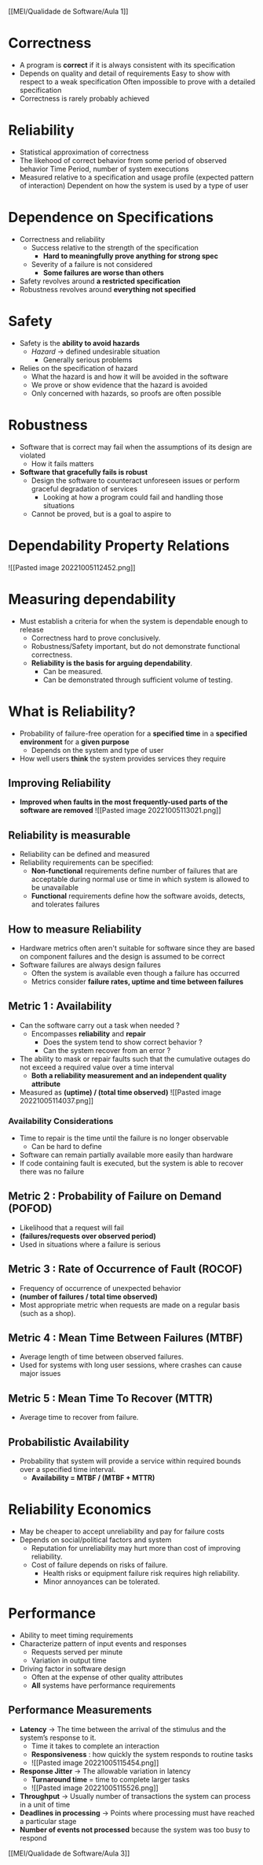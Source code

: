 [[MEI/Qualidade de Software/Aula 1]]

# Correctness
- A program is **correct** if it is always consistent with its specification
- Depends on quality and detail of requirements
	Easy to show with respect to a weak specification
	Often impossible to prove with a detailed specification
- Correctness is rarely probably achieved

# Reliability
- Statistical approximation of correctness
- The likehood of correct behavior from some period of observed behavior
	Time Period, number of system executions
- Measured relative to a specification and usage profile (expected pattern of interaction)
	Dependent on how the system is used by a type of user

# Dependence on Specifications
- Correctness and reliability
	- Success relative to the strength of the specification
		- **Hard to meaningfully prove anything for strong spec**
	- Severity of a failure is not considered
		- **Some failures are worse than others**
- Safety revolves around **a restricted specification**
- Robustness revolves around **everything not specified**

# Safety 
- Safety is the **ability to avoid hazards**
	- *Hazard* -> defined undesirable situation
		- Generally serious problems
- Relies on the specification of hazard
	- What the hazard is and how it will be avoided in the software
	- We prove or show evidence that the hazard is avoided
	- Only concerned with hazards, so proofs are often possible

# Robustness
- Software that is correct may fail when the assumptions of its design are violated
	- How it fails matters
- **Software that gracefully fails is robust**
	- Design the software to counteract unforeseen issues or perform graceful degradation of services
		- Looking at how a program could fail and handling those situations
	- Cannot be proved, but is a goal to aspire to

# Dependability Property Relations
![[Pasted image 20221005112452.png]]


# Measuring dependability
- Must establish a criteria for when the system is dependable enough to release
	- Correctness hard to prove conclusively. 
	- Robustness/Safety important, but do not demonstrate functional correctness.
	- **Reliability is the basis for arguing dependability**. 
		- Can be measured. 
		- Can be demonstrated through sufficient volume of testing.

# What is Reliability?
- Probability of failure-free operation for a **specified time** in a **specified environment** for a **given purpose**
	- Depends on the system and type of user
- How well users **think** the system provides services they require

## Improving Reliability
- **Improved when faults in the most frequently-used parts of the software are removed**
![[Pasted image 20221005113021.png]]


## Reliability is measurable
- Reliability can be defined and measured
- Reliability requirements can be specified:
	- **Non-functional** requirements define number of failures that are acceptable during normal use or time in which system is allowed to be unavailable
	- **Functional** requirements define how the software avoids, detects, and tolerates failures

## How to measure Reliability
- Hardware metrics often aren't suitable for software since they are based on component failures and the design is assumed to be correct
- Software failures are always design failures
	- Often the system is available even though a failure has occurred
	- Metrics consider **failure rates, uptime and time between failures**

## Metric 1 : Availability
- Can the software carry out a task when needed ?
	- Encompasses **reliability** and **repair**
		- Does the system tend to show correct behavior ?
		- Can the system recover from an error ?
- The ability to mask or repair faults such that the cumulative outages do not exceed a required value over a time interval
	- **Both a reliability measurement and an independent quality attribute**
- Measured as **(uptime) / (total time observed)**
![[Pasted image 20221005114037.png]]
### Availability Considerations
- Time to repair is the time until the failure is no longer observable
	- Can be hard to define
- Software can remain partially available more easily than hardware
- If code containing fault is executed, but the system is able to recover there was no failure


## Metric 2 : Probability of Failure on Demand (POFOD)
- Likelihood that a request will fail
- **(failures/requests over observed period)**
- Used in situations where a failure is serious

## Metric 3 : Rate of Occurrence of Fault (ROCOF)
- Frequency of occurrence of unexpected behavior
- **(number of failures / total time observed)**
- Most appropriate metric when requests are made on a regular basis (such as a shop).

## Metric 4 : Mean Time Between Failures (MTBF)
- Average length of time between observed failures.
- Used for systems with long user sessions, where crashes can cause major issues

## Metric 5 : Mean Time To Recover (MTTR)
- Average time to recover from failure.

## Probabilistic Availability
- Probability that system will provide a service within required bounds over a specified time interval. 
	- **Availability = MTBF / (MTBF + MTTR)**


# Reliability Economics
- May be cheaper to accept unreliability and pay for failure costs
- Depends on social/political factors and system
	- Reputation for unreliability may hurt more than cost of improving reliability. 
	- Cost of failure depends on risks of failure. 
		- Health risks or equipment failure risk requires high reliability. 
		- Minor annoyances can be tolerated.

# Performance
- Ability to meet timing requirements
- Characterize pattern of input events and responses
	- Requests served per minute
	- Variation in output time
- Driving factor in software design
	- Often at the expense of other quality attributes
	- **All** systems have performance requirements

## Performance Measurements
- **Latency** -> The time between the arrival of the stimulus and the system’s response to it.
	- Time it takes to complete an interaction
	- **Responsiveness** : how quickly the system responds to routine tasks
	- ![[Pasted image 20221005115454.png]]
- **Response Jitter** -> The allowable variation in latency
	- **Turnaround time** = time to complete larger tasks
	- ![[Pasted image 20221005115526.png]]
- **Throughput** -> Usually number of transactions the system can process in a unit of time
- **Deadlines in processing** -> Points where processing must have reached a particular stage
- **Number of events not processed** because the system was too busy to respond

[[MEI/Qualidade de Software/Aula 3]]